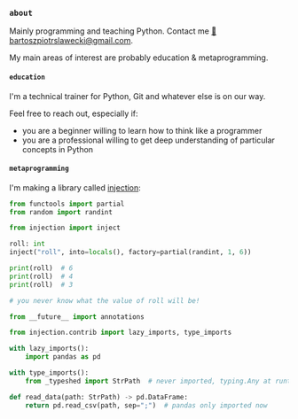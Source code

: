 ### `about`
Mainly programming and teaching Python. Contact me [📧 bartoszpiotrslawecki@gmail.com](mailto://bartoszpiotrslawecki@gmail.com).

My main areas of interest are probably education & metaprogramming.

#### `education`
I'm a technical trainer for Python, Git and whatever else is on our way.

Feel free to reach out, especially if:
- you are a beginner willing to learn how to think like a programmer
- you are a professional willing to get deep understanding of particular concepts in Python

#### `metaprogramming`
I'm making a library called [injection](https://github.com/bswck/injection):

```py
from functools import partial
from random import randint

from injection import inject

roll: int
inject("roll", into=locals(), factory=partial(randint, 1, 6))

print(roll)  # 6
print(roll)  # 4
print(roll)  # 3

# you never know what the value of roll will be!
```

```py
from __future__ import annotations

from injection.contrib import lazy_imports, type_imports

with lazy_imports():
    import pandas as pd

with type_imports():
    from _typeshed import StrPath  # never imported, typing.Any at runtime

def read_data(path: StrPath) -> pd.DataFrame:
    return pd.read_csv(path, sep=";")  # pandas only imported now
```


